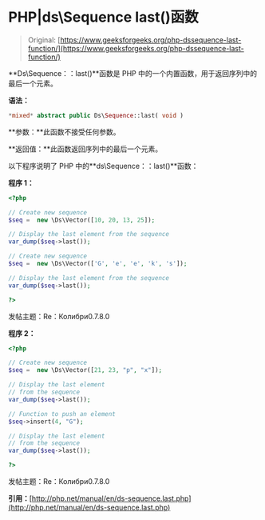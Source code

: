 # PHP|ds\Sequence last()函数

> Original: [https://www.geeksforgeeks.org/php-dssequence-last-function/](https://www.geeksforgeeks.org/php-dssequence-last-function/)

**Ds\Sequence：：last()**函数是 PHP 中的一个内置函数，用于返回序列中的最后一个元素。

**语法：**

```php
*mixed* abstract public Ds\Sequence::last( void ) 
```

**参数：**此函数不接受任何参数。

**返回值：**此函数返回序列中的最后一个元素。

以下程序说明了 PHP 中的**ds\Sequence：：last()**函数：

**程序 1：**

```php
<?php

// Create new sequence
$seq =  new \Ds\Vector([10, 20, 13, 25]);

// Display the last element from the sequence
var_dump($seq->last());

// Create new sequence
$seq =  new \Ds\Vector(['G', 'e', 'e', 'k', 's']);

// Display the last element from the sequence
var_dump($seq->last());

?>
```

发帖主题：Re：Колибри0.7.8.0

**程序 2：**

```php
<?php

// Create new sequence
$seq =  new \Ds\Vector([21, 23, "p", "x"]);

// Display the last element
// from the sequence
var_dump($seq->last());

// Function to push an element
$seq->insert(4, "G");   

// Display the last element
// from the sequence
var_dump($seq->last());

?>
```

发帖主题：Re：Колибри0.7.8.0

**引用：**[http://php.net/manual/en/ds-sequence.last.php](http://php.net/manual/en/ds-sequence.last.php)